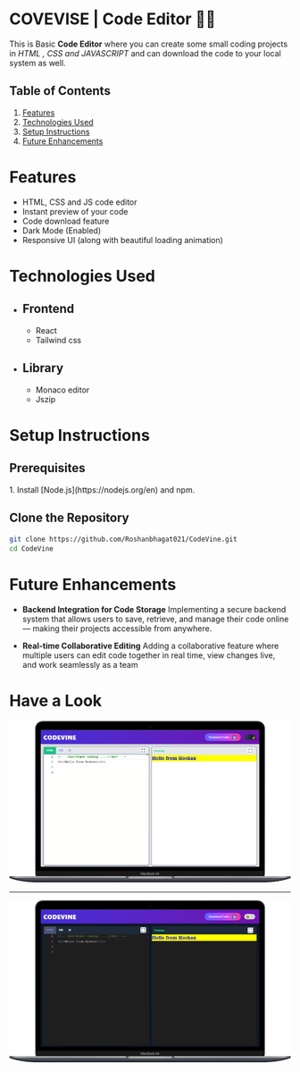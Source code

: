 # COVEVISE | Code Editor 👨‍💻

This is Basic <b>Code Editor</b> where you can create some small coding projects in <i>HTML , CSS and JAVASCRIPT</i> and can download the code to your local system as well.

## Table of Contents
1. [Features](#features)
2. [Technologies Used](#technologies-used)
3. [Setup Instructions](#Setup-instructions)
4. [Future Enhancements](#future-enhancements)



# Features
- HTML, CSS and JS code editor
- Instant preview of your code 
- Code download feature
- Dark Mode (Enabled)
- Responsive UI (along with beautiful loading animation)

# Technologies Used
- ## Frontend
  - React
  - Tailwind css

- ## Library
  - Monaco editor
  - Jszip 


# Setup Instructions
   <h2 style="border:none;">Prerequisites</h2>
1. Install [Node.js](https://nodejs.org/en) and npm.
  

  ## Clone the Repository
  ```bash
  git clone https://github.com/Roshanbhagat021/CodeVine.git
  cd CodeVine
  ```

# Future Enhancements
  - <b>Backend Integration for Code Storage</b>
    Implementing a secure backend system that allows users to save, retrieve, and manage their code online — making their projects accessible from anywhere.

  - <b>Real-time Collaborative Editing</b>
     Adding a collaborative feature where multiple users can edit code together in real time, view changes live, and work seamlessly as a team


# Have a Look
<img src="./src/assets/Layout-light.png" alt="desktop view" >
<hr>
<img src="./src/assets/Layout-dark.png" alt="desktop view" >


 








